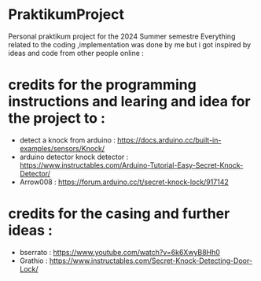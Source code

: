 # PraktikumProject
Personal praktikum project for the 2024 Summer semestre
Everything related to the coding ,implementation was done by me but i got inspired by ideas and code  from other people online : 

# credits for the programming instructions and learing and idea for the project to : 
- detect a knock from arduino : https://docs.arduino.cc/built-in-examples/sensors/Knock/
- arduino detector knock detector : https://www.instructables.com/Arduino-Tutorial-Easy-Secret-Knock-Detector/
- Arrow008 : https://forum.arduino.cc/t/secret-knock-lock/917142

# credits for the casing and further ideas :
- bserrato : https://www.youtube.com/watch?v=6k6XwyB8Hh0
-  Grathio : https://www.instructables.com/Secret-Knock-Detecting-Door-Lock/
